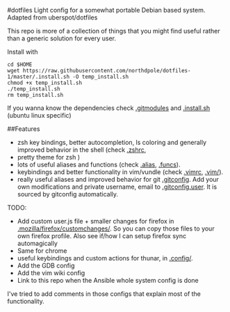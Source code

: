 #dotfiles
Light config for a somewhat portable Debian based system.
Adapted from uberspot/dotfiles

This repo is more of a collection of things that you might find useful rather than a generic solution for every user.

Install with

    cd $HOME
    wget https://raw.githubusercontent.com/northdpole/dotfiles-1/master/.install.sh -O temp_install.sh
    chmod +x temp_install.sh
    ./temp_install.sh
    rm temp_install.sh


If you wanna know the dependencies check [.gitmodules](.gitmodules) and [.install.sh](.install.sh) (ubuntu linux specific)

##Features

 - zsh key bindings, better autocompletion, ls coloring and generally improved behavior in the shell (check [.zshrc](.zshrc),
 - pretty theme for zsh )
 - lots of useful aliases and functions (check [.alias](.alias), [.funcs](.funcs)).
 - keybindings and better functionality in vim/vundle (check [.vimrc](.vimrc), [.vim/](.vim/)). 
 - really useful aliases and improved behavior for git [.gitconfig](.gitconfig). Add your own modifications and private
   username, email to [.gitconfig.user](.gitconfig.user). It is sourced by gitconfig automatically.
 
 TODO:
 - Add custom user.js file + smaller changes for firefox in [.mozilla/firefox/customchanges/](.mozilla/firefox/customchanges/). So you can copy those files to your own firefox profile. Also see if/how I can setup firefox sync automagically
 - Same for chrome 
 - useful keybindings and custom actions for thunar, in [.config/](.config/).
 - Add the GDB config
 - Add the vim wiki config
 - Link to this repo when the Ansible whole system config is done

I've tried to add comments in those configs that explain most of the functionality.

